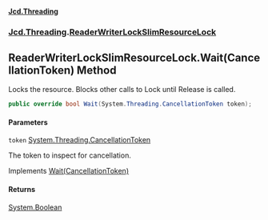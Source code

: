 #### [Jcd.Threading](index.md 'index')
### [Jcd.Threading](Jcd.Threading.md 'Jcd.Threading').[ReaderWriterLockSlimResourceLock](ReaderWriterLockSlimResourceLock.md 'Jcd.Threading.ReaderWriterLockSlimResourceLock')

## ReaderWriterLockSlimResourceLock.Wait(CancellationToken) Method

Locks the resource. Blocks other calls to Lock until Release is called.

```csharp
public override bool Wait(System.Threading.CancellationToken token);
```
#### Parameters

<a name='Jcd.Threading.ReaderWriterLockSlimResourceLock.Wait(System.Threading.CancellationToken).token'></a>

`token` [System.Threading.CancellationToken](https://docs.microsoft.com/en-us/dotnet/api/System.Threading.CancellationToken 'System.Threading.CancellationToken')

The token to inspect for cancellation.

Implements [Wait(CancellationToken)](IResourceLock.Wait.TET9I9Gih4bCELZJIopdow.md 'Jcd.Threading.IResourceLock.Wait(System.Threading.CancellationToken)')

#### Returns
[System.Boolean](https://docs.microsoft.com/en-us/dotnet/api/System.Boolean 'System.Boolean')